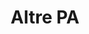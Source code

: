 ---
title: "Altre PA"
menu:
    main:
        #parent: "comuni-pa"
        identifier: "altrepa"
        name: "Altre PA"
        weight: -136
---